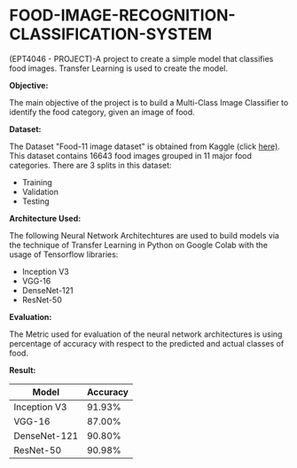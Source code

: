 # FOOD-IMAGE-RECOGNITION-CLASSIFICATION-SYSTEM
(EPT4046 - PROJECT)-A project to create a simple model that classifies food images. Transfer Learning is used to create the model.


**Objective:**

The main objective of the project is to build a Multi-Class Image Classifier to identify the food category, given an image of food.

**Dataset:**

The Dataset "Food-11 image dataset" is obtained from Kaggle (click [here)](https://www.kaggle.com/datasets/trolukovich/food11-image-dataset). This dataset contains 16643 food images grouped in 11 major food categories. There are 3 splits in this dataset:
- Training
- Validation
- Testing

**Architecture Used:**

The following Neural Network Architechtures are used to build models via the technique of Transfer Learning in Python on Google Colab with the usage of Tensorflow libraries:
- Inception V3
- VGG-16
- DenseNet-121
- ResNet-50

**Evaluation:**

The Metric used for evaluation of the neural network architectures is using percentage of accuracy with respect to the predicted and actual classes of food.

**Result:**

| Model  | Accuracy |
| ------------- | ------------- |
| Inception V3  | 91.93%  |
| VGG-16  | 87.00%  |
| DenseNet-121  | 90.80%  |
| ResNet-50  | 90.98%   |
